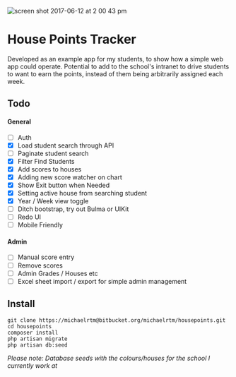 ![screen shot 2017-06-12 at 2 00 43 pm](https://user-images.githubusercontent.com/1237753/27018965-cd5498d6-4f77-11e7-913a-315383a6e715.png)

# House Points Tracker #

Developed as an example app for my students, to show how a simple web app could operate. Potential to add to the school's intranet to drive students to want to earn the points, instead of them being arbitrarily assigned each week.

## Todo ##

#### General ####

 - [ ] Auth
 - [x] Load student search through API
 - [ ] Paginate student search
 - [x] Filter Find Students
 - [x] Add scores to houses
 - [x] Adding new score watcher on chart
 - [x] Show Exit button when Needed
 - [x] Setting active house from searching student
 - [x] Year / Week view toggle
 - [ ] Ditch bootstrap, try out Bulma or UIKit
 - [ ] Redo UI
 - [ ] Mobile Friendly

#### Admin ####

 - [ ] Manual score entry
 - [ ] Remove scores
 - [ ] Admin Grades / Houses etc
 - [ ] Excel sheet import / export for simple admin management

## Install ##
```
git clone https://michaelrtm@bitbucket.org/michaelrtm/housepoints.git
cd housepoints
composer install
php artisan migrate
php artisan db:seed
```
*Please note: Database seeds with the colours/houses for the school I currently work at*
